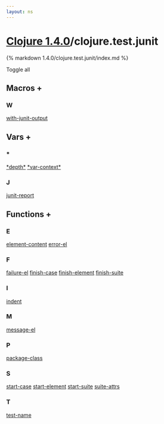 ```yaml
---
layout: ns
---
```

# [Clojure 1.4.0](../)/clojure.test.junit

{% markdown 1.4.0/clojure.test.junit/index.md %}

<a id="tall">Toggle all</a>



## Macros <a id="mf">+</a>

<div id="macros" markdown="1">

### W
[with-junit-output](./with_DASH_junit_DASH_output/)

</div>


## Vars <a id="vf">+</a>

<div id="vars" markdown="1">

### *
[\*depth\*](./STAR_depth_STAR/)
[\*var-context\*](./STAR_var_DASH_context_STAR/)

### J
[junit-report](./junit_DASH_report/)

</div>


## Functions <a id="ff">+</a>

<div id="fns" markdown="1">

### E
[element-content](./element_DASH_content/)
[error-el](./error_DASH_el/)

### F
[failure-el](./failure_DASH_el/)
[finish-case](./finish_DASH_case/)
[finish-element](./finish_DASH_element/)
[finish-suite](./finish_DASH_suite/)

### I
[indent](./indent/)

### M
[message-el](./message_DASH_el/)

### P
[package-class](./package_DASH_class/)

### S
[start-case](./start_DASH_case/)
[start-element](./start_DASH_element/)
[start-suite](./start_DASH_suite/)
[suite-attrs](./suite_DASH_attrs/)

### T
[test-name](./test_DASH_name/)

</div>
